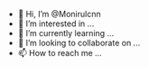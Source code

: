 - 👋 Hi, I’m @Monirulcnn
- 👀 I’m interested in ...
- 🌱 I’m currently learning ...
- 💞️ I’m looking to collaborate on ...
- 📫 How to reach me ...

<!---
Monirulcnn/Monirulcnn is a ✨ special ✨ repository because its `https://github.com/Monirulcnn/Monirulcnn/releases` (this file) appears on your GitHub profile.
You can click the Preview link to take a look at your changes.
--->

